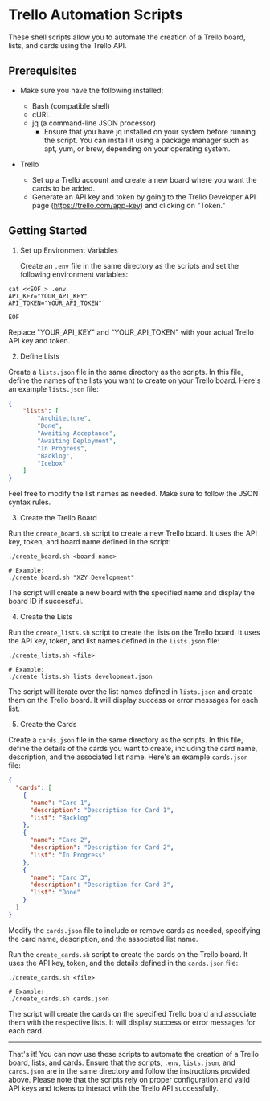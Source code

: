 Trello Automation Scripts
========================

These shell scripts allow you to automate the creation of a Trello board, lists, and cards using the Trello API.

Prerequisites
-------------

- Make sure you have the following installed:
  - Bash (compatible shell)
  - cURL
  - jq (a command-line JSON processor)
    - Ensure that you have jq installed on your system before running the script. You can install it using a package manager such as apt, yum, or brew, depending on your operating system.

- Trello
  - Set up a Trello account and create a new board where you want the cards to be added.
  - Generate an API key and token by going to the Trello Developer API page (https://trello.com/app-key) and clicking on "Token."

Getting Started
---------------

1. Set up Environment Variables

   Create an `.env` file in the same directory as the scripts and set the following environment variables:

```shell
cat <<EOF > .env
API_KEY="YOUR_API_KEY"
API_TOKEN="YOUR_API_TOKEN"

EOF
```

Replace "YOUR_API_KEY" and "YOUR_API_TOKEN" with your actual Trello API key and token.

2. Define Lists

Create a `lists.json` file in the same directory as the scripts. In this file, define the names of the lists you want to create on your Trello board. Here's an example `lists.json` file:

```json
{
    "lists": [
        "Architecture",
        "Done",
        "Awaiting Acceptance",
        "Awaiting Deployment",
        "In Progress",
        "Backlog",
        "Icebox"
    ]
}
```

Feel free to modify the list names as needed. Make sure to follow the JSON syntax rules.

3. Create the Trello Board

Run the `create_board.sh` script to create a new Trello board. It uses the API key, token, and board name defined in the script:

```shell
./create_board.sh <board name>

# Example:
./create_board.sh "XZY Development"
```

The script will create a new board with the specified name and display the board ID if successful.

4. Create the Lists

Run the `create_lists.sh` script to create the lists on the Trello board. It uses the API key, token, and list names defined in the `lists.json` file:

```shell
./create_lists.sh <file>

# Example:
./create_lists.sh lists_development.json
```


The script will iterate over the list names defined in `lists.json` and create them on the Trello board. It will display success or error messages for each list.

5. Create the Cards

Create a `cards.json` file in the same directory as the scripts. In this file, define the details of the cards you want to create, including the card name, description, and the associated list name. Here's an example `cards.json` file:

```json
{
  "cards": [
    {
      "name": "Card 1",
      "description": "Description for Card 1",
      "list": "Backlog"
    },
    {
      "name": "Card 2",
      "description": "Description for Card 2",
      "list": "In Progress"
    },
    {
      "name": "Card 3",
      "description": "Description for Card 3",
      "list": "Done"
    }
  ]
}
```


Modify the `cards.json` file to include or remove cards as needed, specifying the card name, description, and the associated list name.

Run the `create_cards.sh` script to create the cards on the Trello board. It uses the API key, token, and the details defined in the `cards.json` file:

```shell
./create_cards.sh <file>

# Example:
./create_cards.sh cards.json
```


The script will create the cards on the specified Trello board and associate them with the respective lists. It will display success or error messages for each card.

---

That's it! You can now use these scripts to automate the creation of a Trello board, lists, and cards. Ensure that the scripts, `.env`, `lists.json`, and `cards.json` are in the same directory and follow the instructions provided above. Please note that the scripts rely on proper configuration and valid API keys and tokens to interact with the Trello API successfully.
